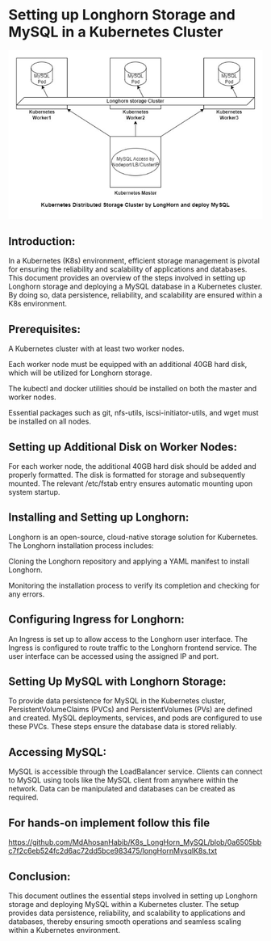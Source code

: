 # Setting up Longhorn Storage and MySQL in a Kubernetes Cluster
<img width="549" alt="OraToMysql" src="https://github.com/MdAhosanHabib/K8s_LongHorn_MySQL/blob/main/K8sLonghornMysql.jpg">


## Introduction:
In a Kubernetes (K8s) environment, efficient storage management is pivotal for ensuring the reliability and scalability of applications and databases. This document provides an overview of the steps involved in setting up Longhorn storage and deploying a MySQL database in a Kubernetes cluster. By doing so, data persistence, reliability, and scalability are ensured within a K8s environment.

## Prerequisites:
A Kubernetes cluster with at least two worker nodes.

Each worker node must be equipped with an additional 40GB hard disk, which will be utilized for Longhorn storage.

The kubectl and docker utilities should be installed on both the master and worker nodes.

Essential packages such as git, nfs-utils, iscsi-initiator-utils, and wget must be installed on all nodes.

## Setting up Additional Disk on Worker Nodes:
For each worker node, the additional 40GB hard disk should be added and properly formatted. The disk is formatted for storage and subsequently mounted. 
The relevant /etc/fstab entry ensures automatic mounting upon system startup.

## Installing and Setting up Longhorn:
Longhorn is an open-source, cloud-native storage solution for Kubernetes. The Longhorn installation process includes:

Cloning the Longhorn repository and applying a YAML manifest to install Longhorn.

Monitoring the installation process to verify its completion and checking for any errors.

## Configuring Ingress for Longhorn:
An Ingress is set up to allow access to the Longhorn user interface. The Ingress is configured to route traffic to the Longhorn frontend service. 
The user interface can be accessed using the assigned IP and port.

## Setting Up MySQL with Longhorn Storage:
To provide data persistence for MySQL in the Kubernetes cluster, PersistentVolumeClaims (PVCs) and PersistentVolumes (PVs) are defined and created. 
MySQL deployments, services, and pods are configured to use these PVCs. These steps ensure the database data is stored reliably.

## Accessing MySQL:
MySQL is accessible through the LoadBalancer service. Clients can connect to MySQL using tools like the MySQL client from anywhere within the network. Data can be manipulated and databases can be created as required.

## For hands-on implement follow this file
https://github.com/MdAhosanHabib/K8s_LongHorn_MySQL/blob/0a6505bbc7f2c6eb524fc2d6ac72dd5bce983475/longHornMysqlK8s.txt

## Conclusion:
This document outlines the essential steps involved in setting up Longhorn storage and deploying MySQL within a Kubernetes cluster. The setup provides data persistence, reliability, and scalability to applications and databases, thereby ensuring smooth operations and seamless scaling within a Kubernetes environment.
